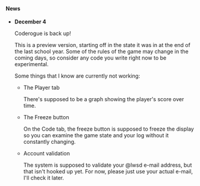 #### News

* **December 4**

  Coderogue is back up!

  This is a preview version, starting off in the state it was in at the end of the last school year. Some of the rules of the game may change in the coming days, so consider any code you write right now to be experimental.

  Some things that I know are currently not working:
  * The Player tab

    There's supposed to be a graph showing the player's score over time.

  * The Freeze button

    On the Code tab, the freeze button is supposed to freeze the display so you can examine the game state and your log without it constantly changing.

  * Account validation

    The system is supposed to validate your @lwsd e-mail address, but that isn't hooked up yet. For now, please just use your actual e-mail, I'll check it later.
